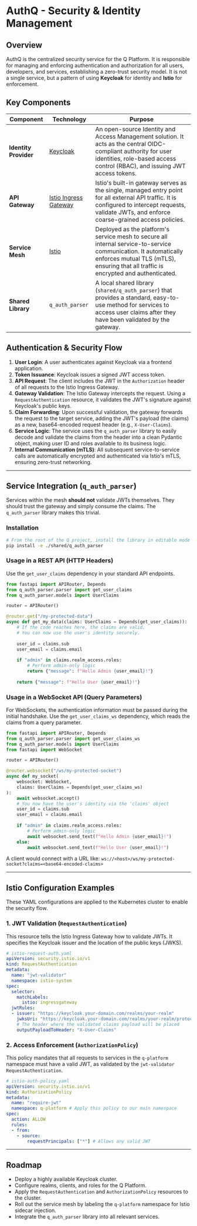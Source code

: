 # AuthQ - Security & Identity Management

## Overview

AuthQ is the centralized security service for the Q Platform. It is responsible for managing and enforcing authentication and authorization for all users, developers, and services, establishing a zero-trust security model. It is not a single service, but a pattern of using **Keycloak** for identity and **Istio** for enforcement.

## Key Components

| Component             | Technology                                                                          | Purpose                                                                                                                                                                                          |
|-----------------------|-------------------------------------------------------------------------------------|--------------------------------------------------------------------------------------------------------------------------------------------------------------------------------------------------|
| **Identity Provider** | [Keycloak](https://www.keycloak.org/)                                               | An open-source Identity and Access Management solution. It acts as the central OIDC-compliant authority for user identities, role-based access control (RBAC), and issuing JWT access tokens.      |
| **API Gateway**       | [Istio Ingress Gateway](https://istio.io/latest/docs/tasks/traffic-management/ingress/ingress-control/) | Istio's built-in gateway serves as the single, managed entry point for all external API traffic. It is configured to intercept requests, validate JWTs, and enforce coarse-grained access policies.   |
| **Service Mesh**      | [Istio](https://istio.io/)                                                          | Deployed as the platform's service mesh to secure all internal service-to-service communication. It automatically enforces mutual TLS (mTLS), ensuring that all traffic is encrypted and authenticated. |
| **Shared Library**    | `q_auth_parser`                                                                     | A local shared library (`shared/q_auth_parser`) that provides a standard, easy-to-use method for services to access user claims after they have been validated by the gateway.                    |

## Authentication & Security Flow

1.  **User Login**: A user authenticates against Keycloak via a frontend application.
2.  **Token Issuance**: Keycloak issues a signed JWT access token.
3.  **API Request**: The client includes the JWT in the `Authorization` header of all requests to the Istio Ingress Gateway.
4.  **Gateway Validation**: The Istio Gateway intercepts the request. Using a `RequestAuthentication` resource, it validates the JWT's signature against Keycloak's public keys.
5.  **Claim Forwarding**: Upon successful validation, the gateway forwards the request to the target service, adding the JWT's payload (the claims) as a new, base64-encoded request header (e.g., `X-User-Claims`).
6.  **Service Logic**: The service uses the `q_auth_parser` library to easily decode and validate the claims from the header into a clean Pydantic object, making user ID and roles available to its business logic.
7.  **Internal Communication (mTLS)**: All subsequent service-to-service calls are automatically encrypted and authenticated via Istio's mTLS, ensuring zero-trust networking.

---

## Service Integration (`q_auth_parser`)

Services within the mesh **should not** validate JWTs themselves. They should trust the gateway and simply consume the claims. The `q_auth_parser` library makes this trivial.

### Installation

```bash
# From the root of the Q project, install the library in editable mode
pip install -e ./shared/q_auth_parser
```

### Usage in a REST API (HTTP Headers)

Use the `get_user_claims` dependency in your standard API endpoints.

```python
from fastapi import APIRouter, Depends
from q_auth_parser.parser import get_user_claims
from q_auth_parser.models import UserClaims

router = APIRouter()

@router.get("/my-protected-data")
async def get_my_data(claims: UserClaims = Depends(get_user_claims)):
    # If the code reaches here, the claims are valid.
    # You can now use the user's identity securely.
    
    user_id = claims.sub
    user_email = claims.email
    
    if "admin" in claims.realm_access.roles:
        # Perform admin-only logic
        return {"message": f"Hello Admin {user_email}!"}
        
    return {"message": f"Hello User {user_email}!"}
```

### Usage in a WebSocket API (Query Parameters)

For WebSockets, the authentication information must be passed during the initial handshake. Use the `get_user_claims_ws` dependency, which reads the claims from a query parameter.

```python
from fastapi import APIRouter, Depends
from q_auth_parser.parser import get_user_claims_ws
from q_auth_parser.models import UserClaims
from fastapi import WebSocket

router = APIRouter()

@router.websocket("/ws/my-protected-socket")
async def my_socket(
    websocket: WebSocket,
    claims: UserClaims = Depends(get_user_claims_ws)
):
    await websocket.accept()
    # You now have the user's identity via the 'claims' object
    user_id = claims.sub
    user_email = claims.email
    
    if "admin" in claims.realm_access.roles:
        # Perform admin-only logic
        await websocket.send_text(f"Hello Admin {user_email}!")
    else:
        await websocket.send_text(f"Hello User {user_email}!")
```

A client would connect with a URL like:
`ws://<host>/ws/my-protected-socket?claims=<base64-encoded-claims>`

---

## Istio Configuration Examples

These YAML configurations are applied to the Kubernetes cluster to enable the security flow.

### 1. JWT Validation (`RequestAuthentication`)

This resource tells the Istio Ingress Gateway how to validate JWTs. It specifies the Keycloak issuer and the location of the public keys (JWKS).

```yaml
# istio-request-auth.yaml
apiVersion: security.istio.io/v1
kind: RequestAuthentication
metadata:
  name: "jwt-validator"
  namespace: istio-system
spec:
  selector:
    matchLabels:
      istio: ingressgateway
  jwtRules:
  - issuer: "https://keycloak.your-domain.com/realms/your-realm"
    jwksUri: "https://keycloak.your-domain.com/realms/your-realm/protocol/openid-connect/certs"
    # The header where the validated claims payload will be placed
    outputPayloadToHeader: "X-User-Claims"
```

### 2. Access Enforcement (`AuthorizationPolicy`)

This policy mandates that all requests to services in the `q-platform` namespace must have a valid JWT, as validated by the `jwt-validator` `RequestAuthentication`.

```yaml
# istio-auth-policy.yaml
apiVersion: security.istio.io/v1
kind: AuthorizationPolicy
metadata:
  name: "require-jwt"
  namespace: q-platform # Apply this policy to our main namespace
spec:
  action: ALLOW
  rules:
  - from:
    - source:
        requestPrincipals: ["*"] # Allows any valid JWT
```

---

## Roadmap

- Deploy a highly available Keycloak cluster.
- Configure realms, clients, and roles for the Q Platform.
- Apply the `RequestAuthentication` and `AuthorizationPolicy` resources to the cluster.
- Roll out the service mesh by labeling the `q-platform` namespace for Istio sidecar injection.
- Integrate the `q_auth_parser` library into all relevant services. 